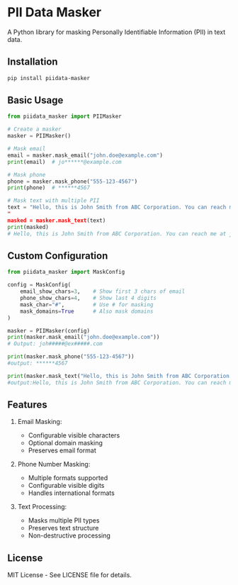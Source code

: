 ﻿# PII Data Masker

A Python library for masking Personally Identifiable Information (PII) in text data.

## Installation

```bash
pip install piidata-masker
```

## Basic Usage

```python
from piidata_masker import PIIMasker

# Create a masker
masker = PIIMasker()

# Mask email
email = masker.mask_email("john.doe@example.com")
print(email)  # jo******@example.com

# Mask phone
phone = masker.mask_phone("555-123-4567")
print(phone)  # ******4567

# Mask text with multiple PII
text = "Hello, this is John Smith from ABC Corporation. You can reach me at john.smith@company.com or call me at 555-123-4567. For urgent matters, try my mobile at +1-800-555-9876 or send an email to j.s@corp.co. Our customer service team can be contacted at support@helpdesk.example.org or by calling 1234567890. If you need to reach our international office, dial +44-207-123-4567 or email london.office@global-company.co.uk. For quick questions, you might also try reaching out to sarah.johnson123@marketing.dept.com at 9876543210, or our CEO directly at ceo@company.net (phone: +33-1-23-45-67-89). Emergency contact: a@b.c at 5551234567. Don't forget to CC operations@facility.management.co on important emails, and their direct line is 555.987.6543.
"
masked = masker.mask_text(text)
print(masked)  
# Hello, this is John Smith from ABC Corporation. You can reach me at joh#######@co#####.com or call me at #####34567. For urgent matters, try my mobile at ######59876 or send an email to j#@co##.co. Our customer service team can be contacted at sup####@he######.example.org or by calling #####67890. If you need to reach our international office, dial #######34567 or email lon##########@gl############.co.uk. For quick questions, you might also try reaching out to sar#############@ma#######.dept.com at #####43210, or our CEO directly at c#@co#####.net (phone: ######56789). Emergency contact: a#@b.c at #####34567. Don't forget to CC ope#######@fa######.management.co on important emails, and their direct line is #####76543.
```

## Custom Configuration

```python
from piidata_masker import MaskConfig

config = MaskConfig(
    email_show_chars=3,    # Show first 3 chars of email
    phone_show_chars=4,    # Show last 4 digits
    mask_char="#",         # Use # for masking
    mask_domains=True      # Also mask domains
)

masker = PIIMasker(config)
print(masker.mask_email("john.doe@example.com"))
# Output: joh#####@ex#####.com

print(masker.mask_phone("555-123-4567"))
#output: ******4567

print(masker.mask_text("Hello, this is John Smith from ABC Corporation. You can reach me at john.smith@company.com or call me at 555-123-4567. For urgent matters, try my mobile at +1-800-555-9876 or send an email to j.s@corp.co."))
#output:Hello, this is John Smith from ABC Corporation. You can reach me at joh#######@co#####.com or call me at #####34567. For urgent matters, try my mobile at ######59876 or send an email to j#@co##.co
```

## Features

1. Email Masking:
   - Configurable visible characters
   - Optional domain masking
   - Preserves email format

2. Phone Number Masking:
   - Multiple formats supported
   - Configurable visible digits
   - Handles international formats

3. Text Processing:
   - Masks multiple PII types
   - Preserves text structure
   - Non-destructive processing

## License

MIT License - See LICENSE file for details.

